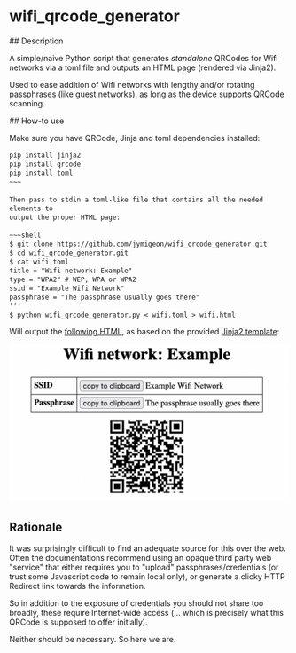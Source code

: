 # wifi_qrcode_generator

## Description

A simple/naive Python script that generates *standalone* QRCodes for Wifi
networks via a toml file and outputs an HTML page (rendered via Jinja2).

Used to ease addition of Wifi networks with lengthy and/or rotating
passphrases (like guest networks), as long as the device supports QRCode scanning.

## How-to use

Make sure you have QRCode, Jinja and toml dependencies installed:

~~~shell
pip install jinja2
pip install qrcode
pip install toml
~~~ 

Then pass to stdin a toml-like file that contains all the needed elements to
output the proper HTML page:

~~~shell
$ git clone https://github.com/jymigeon/wifi_qrcode_generator.git
$ cd wifi_qrcode_generator.git
$ cat wifi.toml
title = "Wifi network: Example"
type = "WPA2" # WEP, WPA or WPA2
ssid = "Example Wifi Network"
passphrase = "The passphrase usually goes there"
'''
$ python wifi_qrcode_generator.py < wifi.toml > wifi.html
~~~

Will output the [following HTML](./wifi.html), as based on the provided [Jinja2 template](./template.j2):

![HTML page screenshot](./wifi_html_screenshot.png)

## Rationale

It was surprisingly difficult to find an adequate source for this over the web.
Often the documentations recommend using an opaque third party web
"service" that either requires you to "upload" passphrases/credentials (or
trust some Javascript code to remain local only), or
generate a clicky HTTP Redirect link towards the information.

So in addition to the exposure of credentials you should not share
too broadly, these require Internet-wide access (... which is precisely
what this QRCode is supposed to offer initially).

Neither should be necessary. So here we are.
